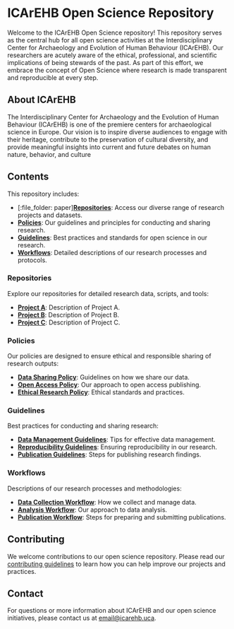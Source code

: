 # ICArEHB Open Science Repository

Welcome to the ICArEHB Open Science repository! This repository serves as the central hub for all open science activities at the Interdisciplinary Center for Archaeology and Evolution of Human Behaviour (ICArEHB). Our researchers are acutely aware of the ethical, professional, and scientific implications of being stewards of the past. As part of this effort, we embrace the concept of Open Science where research is made transparent and reproducible at every step. 

## About ICArEHB

The Interdisciplinary Center for Archaeology and the Evolution of Human Behaviour (ICArEHB) is one of the premiere centers for archaeological science in Europe. Our vision is to inspire diverse audiences to engage with their heritage, contribute to the preservation of cultural diversity, and provide meaningful insights into current and future debates on human nature, behavior, and culture

## Contents

This repository includes:

- [:file\_folder: paper]**[Repositories](#repositories)**: Access our diverse range of research projects and datasets.
- **[Policies](#policies)**: Our guidelines and principles for conducting and sharing research.
- **[Guidelines](#guidelines)**: Best practices and standards for open science in our research.
- **[Workflows](#workflows)**: Detailed descriptions of our research processes and protocols.

### Repositories

Explore our repositories for detailed research data, scripts, and tools:
- **[Project A](link-to-project-a)**: Description of Project A.
- **[Project B](link-to-project-b)**: Description of Project B.
- **[Project C](link-to-project-c)**: Description of Project C.

### Policies

Our policies are designed to ensure ethical and responsible sharing of research outputs:
- **[Data Sharing Policy](link-to-data-sharing-policy)**: Guidelines on how we share our data.
- **[Open Access Policy](link-to-open-access-policy)**: Our approach to open access publishing.
- **[Ethical Research Policy](link-to-ethical-research-policy)**: Ethical standards and practices.

### Guidelines

Best practices for conducting and sharing research:
- **[Data Management Guidelines](link-to-data-management-guidelines)**: Tips for effective data management.
- **[Reproducibility Guidelines](link-to-reproducibility-guidelines)**: Ensuring reproducibility in our research.
- **[Publication Guidelines](link-to-publication-guidelines)**: Steps for publishing research findings.

### Workflows

Descriptions of our research processes and methodologies:
- **[Data Collection Workflow](link-to-data-collection-workflow)**: How we collect and manage data.
- **[Analysis Workflow](link-to-analysis-workflow)**: Our approach to data analysis.
- **[Publication Workflow](link-to-publication-workflow)**: Steps for preparing and submitting publications.

## Contributing

We welcome contributions to our open science repository. Please read our [contributing guidelines](link-to-contributing-guidelines) to learn how you can help improve our projects and practices.

## Contact

For questions or more information about ICArEHB and our open science initiatives, please contact us at [email@icarehb.uca](mailto:email@icarehb.uca).
